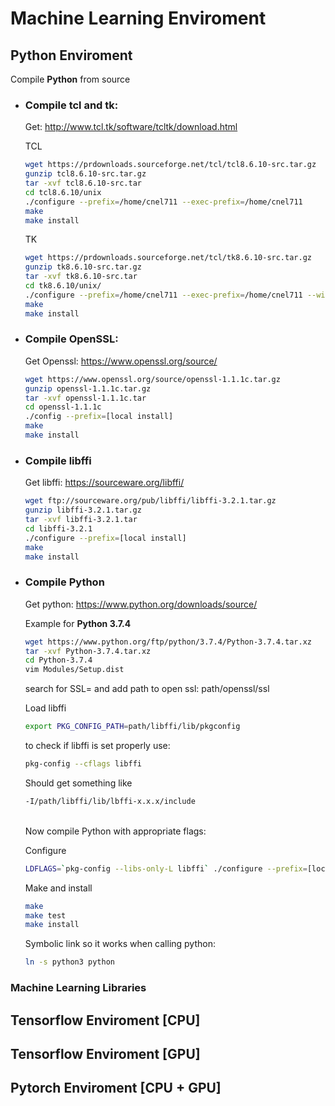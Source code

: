 # Machine Learning Enviroment

## Python Enviroment

Compile **Python** from source

* ### Compile tcl and tk:
    
    Get: http://www.tcl.tk/software/tcltk/download.html
    
    TCL
    
    ```bash
    wget https://prdownloads.sourceforge.net/tcl/tcl8.6.10-src.tar.gz
    gunzip tcl8.6.10-src.tar.gz
    tar -xvf tcl8.6.10-src.tar
    cd tcl8.6.10/unix
    ./configure --prefix=/home/cnel711 --exec-prefix=/home/cnel711
    make
    make install
    ```
    
    TK
    
    ```bash
    wget https://prdownloads.sourceforge.net/tcl/tk8.6.10-src.tar.gz
    gunzip tk8.6.10-src.tar.gz
    tar -xvf tk8.6.10-src.tar
    cd tk8.6.10/unix/
    ./configure --prefix=/home/cnel711 --exec-prefix=/home/cnel711 --with-tcl=/home/cnel711/tcl8.6.10/unix
    make
    make install
    ```

* ### Compile OpenSSL:
    
    Get Openssl: https://www.openssl.org/source/
    
    ```bash
    wget https://www.openssl.org/source/openssl-1.1.1c.tar.gz
    gunzip openssl-1.1.1c.tar.gz
    tar -xvf openssl-1.1.1c.tar
    cd openssl-1.1.1c
    ./config --prefix=[local install]
    make
    make install
    ```
* ### Compile libffi

    Get libffi: https://sourceware.org/libffi/
    ```bash
    wget ftp://sourceware.org/pub/libffi/libffi-3.2.1.tar.gz
    gunzip libffi-3.2.1.tar.gz
    tar -xvf libffi-3.2.1.tar
    cd libffi-3.2.1
    ./configure --prefix=[local install]
    make
    make install
    ```
    

* ### Compile Python
    Get python: https://www.python.org/downloads/source/
    
    Example for **Python 3.7.4**
    ```bash
    wget https://www.python.org/ftp/python/3.7.4/Python-3.7.4.tar.xz
    tar -xvf Python-3.7.4.tar.xz
    cd Python-3.7.4
    vim Modules/Setup.dist
    ```
    search for SSL= and add path to open ssl: path/openssl/ssl
    
    Load libffi
    ```bash
    export PKG_CONFIG_PATH=path/libffi/lib/pkgconfig
    ```
    to check if libffi is set properly use:
    ```bash
    pkg-config --cflags libffi
    ```
    Should get something like 
    ```bash
    -I/path/libffi/lib/lbffi-x.x.x/include
    ```
    <br>
    Now compile Python with appropriate flags:
        
    Configure
     ```bash
    LDFLAGS=`pkg-config --libs-only-L libffi` ./configure --prefix=[local install] --with-ensurepip=install
    ```
    Make and install
    ```bash
    make
    make test
    make install
    ```
    Symbolic link so it works when calling python:
    ```bash
    ln -s python3 python
    ```



### Machine Learning Libraries

## Tensorflow Enviroment [CPU]

## Tensorflow Enviroment [GPU]

## Pytorch Enviroment [CPU + GPU]
